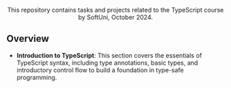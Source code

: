 
<div  align="center">
    <p>This repository contains tasks and projects related to the TypeScript course by SoftUni, October 2024.</p>
</div>


## Overview
- **Introduction to TypeScript**: This section covers the essentials of TypeScript syntax, including type annotations, basic types, and introductory control flow to build a foundation in type-safe programming.

